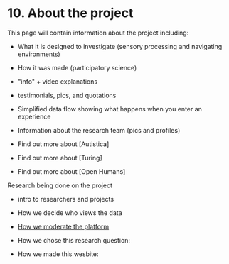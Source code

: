 # 10. About the project

This page will contain information about the project including: 

* What it is designed to investigate (sensory processing and navigating environments)
* How it was made (participatory science)
* "info" + video explanations
* testimonials, pics, and quotations
* Simplified data flow showing what happens when you enter an experience

* Information about the research team (pics and profiles)

* Find out more about [Autistica]
* Find out more about [Turing]
* Find out more about [Open Humans]

Research being done on the project
* intro to researchers and projects

* How we decide who views the data
* [How we moderate the platform](/moderation/about-moderation.md)
* How we chose this research question:
* How we made this wesbite:
